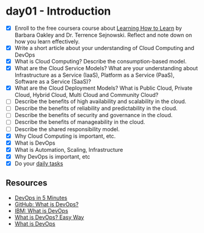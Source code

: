 # day01 - Introduction

- [x] Enroll to the free coursera course about [Learning How to Learn](https://www.coursera.org/learn/learning-how-to-learn) by Barbara Oakley and Dr. Terrence Sejnowski. Reflect and note down on how you learn effectively.
- [x] Write a short article about your understanding of Cloud Computing and DevOps
- [x] What is Cloud Computing? Describe the consumption-based model.
- [x] What are the Cloud Service Models? What are your understanding about Infrastructure as a Service (IaaS), Platform as a Service (PaaS), Software as a Service (SaaS)?
- [x] What are the Cloud Deployment Models? What is Public Cloud, Private Cloud, Hybrid Cloud, Multi Cloud and Community Cloud?
- [ ] Describe the benefits of high availability and scalability in the cloud.
- [ ] Describe the benefits of reliability and predictability in the cloud.
- [ ] Describe the benefits of security and governance in the cloud.
- [ ] Describe the benefits of manageability in the cloud.
- [ ] Describe the shared responsibility model.
- [x] Why Cloud Computing is important, etc.
- [x] What is DevOps
- [x] What is Automation, Scaling, Infrastructure
- [x] Why DevOps is important, etc
- [x] Do your [daily tasks](https://github.com/agcdtmr/100DaysOfCloudDevOps/blob/main/README.md#do-the-work-work-work-work)

## Resources

- [DevOps in 5 Minutes](https://www.youtube.com/watch?v=Xrgk023l4lI)
- [GitHub: What is DevOps?](https://www.youtube.com/watch?v=kBV8gPVZNEE)
- [IBM: What is DevOps](https://www.youtube.com/watch?v=UbtB4sMaaNM&pp=ygUOd2hhdCBpcyBkZXZvcHM%3D)
- [What is DevOps? Easy Way](https://www.youtube.com/watch?v=_Gpe1Zn-1fE&t=43s)
- [What is DevOps](https://supriyasurkar.hashnode.dev/day-1-what-is-devops)
